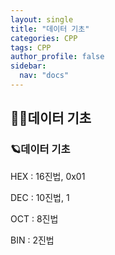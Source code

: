 ```yaml
---
layout: single
title: "데이터 기초"
categories: CPP
tags: CPP
author_profile: false
sidebar:
  nav: "docs"
---
```



## 🙇‍♀️데이터 기초



### 🪐데이터 기초


HEX : 16진법, 0x01

DEC : 10진법, 1

OCT : 8진법

BIN : 2진법


